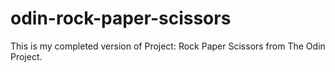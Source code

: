 # odin-rock-paper-scissors

This is my completed version of Project: Rock Paper Scissors from The Odin Project.